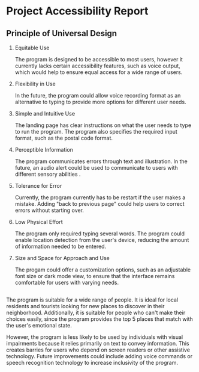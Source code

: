 # Project Accessibility Report 

## Principle of Universal Design
1. Equitable Use

   The program is designed to be accessible to most users, however it currently lacks certain accessibility features, such as voice output, which would help to ensure equal access for a wide range of users. 
   
2. Flexibility in Use

   In the future, the program could allow voice recording format as an alternative to typing to provide more options for different user needs. 
   
3. Simple and Intuitive Use

   The landing page has clear instructions on what the user needs to type to run the program. The program also specifies the required input format, such as the postal code format.  
4. Perceptible Information

   The program communicates errors through text and illustration. In the future, an audio alert could be used to communicate to users with different sensory abilities . 
5. Tolerance for Error

   Currently, the program currently has to be restart if the user makes a mistake. Adding "back to previous page" could help users to correct errors without starting over. 
6. Low Physical Effort

    The program only required typing several words. The program could enable location detection from the user's device, reducing the amount of information needed to be entered. 
7. Size and Space for Approach and Use

    The progam could offer a customization options, such as an adjustable font size or dark mode view, to ensure that the interface remains comfortable for users with varying needs.

   ##
The program is suitable for a wide range of people. It is ideal for local residents and tourists looking for new places to discover in their neighborhood. 
Additionally, it is suitable for people who can't make their choices easily, since the program provides the top 5 places that match with the user's emotional state.

However, the program is less likely to be used by individuals with visual impairments because it relies primarily on text to convey information. This creates barries for users who depend on screen readers or other assistive technology. Future improvements could include adding voice commands or speech recognition technology to increase inclusivity of the program. 


   
